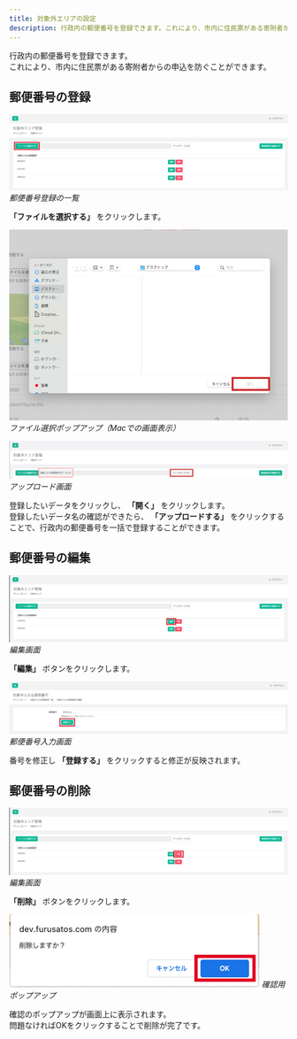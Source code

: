 ```yaml
---
title: 対象外エリアの設定
description: 行政内の郵便番号を登録できます。これにより、市内に住民票がある寄附者からの申込を防ぐことができます。
---
```


行政内の郵便番号を登録できます。  
これにより、市内に住民票がある寄附者からの申込を防ぐことができます。

## 郵便番号の登録

![郵便番号登録の一覧](/src/assets/images/lg_area_01.png)
*郵便番号登録の一覧*

**「ファイルを選択する」** をクリックします。

![ファイル選択ポップアップ（Macでの画面表示）](/src/assets/images/lg_area_02.png)
*ファイル選択ポップアップ（Macでの画面表示）*

![アップロード画面](/src/assets/images/lg_area_03.png)
*アップロード画面*

登録したいデータをクリックし、 **「開く」** をクリックします。  
登録したいデータ名の確認ができたら、 **「アップロードする」** をクリックすることで、行政内の郵便番号を一括で登録することができます。

## 郵便番号の編集

![編集画面](/src/assets/images/lg_area_04.png)
*編集画面*

**「編集」** ボタンをクリックします。

![郵便番号入力画面](/src/assets/images/lg_area_05.png)
*郵便番号入力画面*

番号を修正し **「登録する」** をクリックすると修正が反映されます。

## 郵便番号の削除

![編集画面](/src/assets/images/lg_area_06.png)
*編集画面*

**「削除」** ボタンをクリックします。

![確認用ポップアップ](/src/assets/images/lg_area_07.png)
*確認用ポップアップ*

確認のポップアップが画面上に表示されます。  
問題なければOKをクリックすることで削除が完了です。